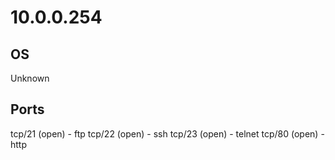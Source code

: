 10.0.0.254
==========

OS
--
Unknown

Ports
-----
tcp/21 (open) - ftp
tcp/22 (open) - ssh
tcp/23 (open) - telnet
tcp/80 (open) - http


